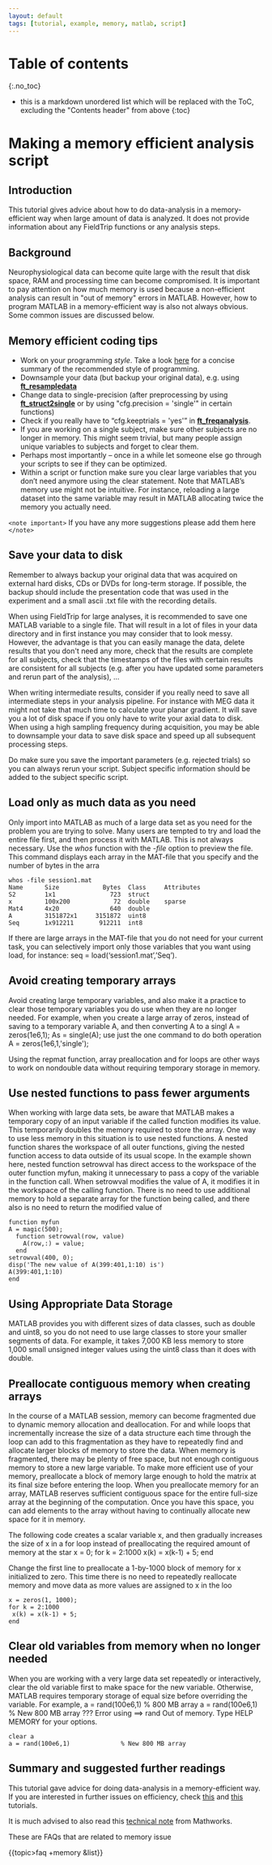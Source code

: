 ```yaml
---
layout: default
tags: [tutorial, example, memory, matlab, script]
---
```


# Table of contents
{:.no_toc}

* this is a markdown unordered list which will be replaced with the ToC, excluding the "Contents header" from above
{:toc}

# Making a memory efficient analysis script

## Introduction
This tutorial gives advice about how to do data-analysis in a memory-efficient way when large amount of data is analyzed. It does not provide information about any FieldTrip functions or any analysis steps.

## Background

Neurophysiological data can become quite large with the result that disk space, RAM and processing time can become compromised. It is important to pay attention on how much memory is used because a non-efficient analysis can result in "out of memory" errors in MATLAB. However, how to program MATLAB in a memory-efficient way is also not always obvious. Some common issues are discussed below.

## Memory efficient coding tips

*  Work on your programming *style*. Take a look [here](http://www.datatool.com/downloads/matlab_style_guidelines.pdf) for a concise summary of the recommended style of programming.
*  Downsample your data (but backup your original data), e.g. using **[ft_resampledata](/reference/ft_resampledata)**
*  Change data to single-precision (after preprocessing by using **[ft_struct2single](/reference/ft_struct2single)** or by using "cfg.precision = 'single'" in certain functions)
*  Check if you really have to “cfg.keeptrials = 'yes'” in **[ft_freqanalysis](/reference/ft_freqanalysis)**.
*  If you are working on a single subject, make sure other subjects are no longer in memory. This might seem trivial, but many people assign unique variables to subjects and forget to clear them.
*  Perhaps most importantly – once in a while let someone else go through your scripts to see if they can be optimized.
*  Within a script or function make sure you clear large variables that you don’t need anymore using the clear statement. Note that MATLAB’s memory use might not be intuitive. For instance, reloading a large dataset into the same variable may result in MATLAB allocating twice the memory you actually need.

`<note important>` If you have any more suggestions please add them here `</note>`

##  Save your data to disk

Remember to always backup your original data that was acquired on external hard disks, CDs or DVDs for long-term storage. If possible, the backup should include the presentation code that was used in the experiment and a small ascii .txt file with the recording details.

When using FieldTrip for large analyses, it is recommended to save one MATLAB variable to a single file. That will result in a lot of files in your data directory and in first instance you may consider that to look messy. However, the advantage is that you can easily manage the data, delete results that you don't need any more, check that the results are complete for all subjects, check that the timestamps of the files with certain results are consistent for all subjects (e.g. after you have updated some parameters and rerun  part of the analysis), ...

When writing intermediate results, consider if you really need to save all intermediate steps in your analysis pipeline. For instance with MEG data it might not take that much time to calculate your planar gradient. It will save you a lot of disk space if you only have to write your axial data to disk. When using a high sampling frequency during acquisition, you may be able to downsample your data to save disk space and speed up all subsequent processing steps.

Do make sure you save the important parameters (e.g. rejected trials) so you can always rerun your script. Subject specific information should be added to the subject specific script.

## Load only as much data as you need

Only import into MATLAB as much of a large data set as you need for the problem you are trying to solve. Many users are tempted to try and load the entire file first, and then process it with MATLAB. This is not always necessary. Use the *whos* function with the *-file* option to preview the file. This command displays each array in the MAT-file that you specify and the number of bytes in the arra

    whos -file session1.mat
    Name      Size            Bytes  Class     Attributes
    S2        1x1               723  struct
    x         100x200            72  double    sparse
    Mat4      4x20              640  double
    A         3151872x1     3151872  uint8
    Seq       1x912211       912211  int8

If there are large arrays in the MAT-file that you do not need for your current task, you can selectively import only those variables that you want using load, for instance:
    seq = load(‘session1.mat’,’Seq’).

## Avoid creating temporary arrays

Avoid creating large temporary variables, and also make it a practice to clear those temporary variables you do use when they are no longer needed. For example, when you create a large array of zeros, instead of saving to a temporary variable A, and then converting A to a singl
    A = zeros(1e6,1);
    As = single(A);
use just the one command to do both operation
    A = zeros(1e6,1,'single');

Using the repmat function, array preallocation and for loops are other ways to work on nondouble data without requiring temporary storage in memory.

## Use nested functions to pass fewer arguments

When working with large data sets, be aware that MATLAB makes a temporary copy of an input variable if the called function modifies its value. This temporarily doubles the memory required to store the array.
One way to use less memory in this situation is to use nested functions. A nested function shares the workspace of all outer functions, giving the nested function access to data outside of its usual scope. In the example shown here, nested function setrowval has direct access to the workspace of the outer function myfun, making it unnecessary to pass a copy of the variable in the function call. When setrowval modifies the value of A, it modifies it in the workspace of the calling function. There is no need to use additional memory to hold a separate array for the function being called, and there also is no need to return the modified value of

    function myfun
    A = magic(500);
      function setrowval(row, value)
        A(row,:) = value;
      end
    setrowval(400, 0);
    disp('The new value of A(399:401,1:10) is')
    A(399:401,1:10)
    end

## Using Appropriate Data Storage

MATLAB provides you with different sizes of data classes, such as double and uint8, so you do not need to use large classes to store your smaller segments of data. For example, it takes 7,000 KB less memory to store 1,000 small unsigned integer values using the uint8 class than it does with double.

## Preallocate contiguous memory when creating arrays

In the course of a MATLAB session, memory can become fragmented due to dynamic memory allocation and deallocation. For and while loops that incrementally increase the size of a data structure each time through the loop can add to this fragmentation as they have to repeatedly find and allocate larger blocks of memory to store the data. When memory is fragmented, there may be plenty of free space, but not enough contiguous memory to store a new large variable.
To make more efficient use of your memory, preallocate a block of memory large enough to hold the matrix at its final size before entering the loop. When you preallocate memory for an array, MATLAB reserves sufficient contiguous space for the entire full-size array at the beginning of the computation. Once you have this space, you can add elements to the array without having to continually allocate new space for it in memory.

The following code creates a scalar variable x, and then gradually increases the size of x in a for loop instead of preallocating the required amount of memory at the star
    x = 0;
    for k = 2:1000
     x(k) = x(k-1) + 5;
    end

Change the first line to preallocate a 1-by-1000 block of memory for x initialized to zero. This time there is no need to repeatedly reallocate memory and move data as more values are assigned to x in the loo

    x = zeros(1, 1000);
    for k = 2:1000
     x(k) = x(k-1) + 5;
    end

## Clear old variables from memory when no longer needed

When you are working with a very large data set repeatedly or interactively, clear the old variable first to make space for the new variable. Otherwise, MATLAB requires temporary storage of equal size before overriding the variable. For example,
    a = rand(100e6,1)              % 800 MB array
    a = rand(100e6,1)              % New 800 MB array
    ??? Error using ==> rand
    Out of memory. Type HELP MEMORY for your options.

    clear a
    a = rand(100e6,1)              % New 800 MB array

## Summary and suggested further readings

This tutorial gave advice for doing data-analysis in a memory-efficient way.
If you are interested in further issues on efficiency, check [this](/tutorial/distributedcomputing) and [this](/tutorial/memory) tutorials.

It is much advised to also read this [technical note](http://www.mathworks.com/support/tech-notes/1100/1106.html) from Mathworks.

These are FAQs that are related to memory issue

{{topic>faq +memory &list}}
